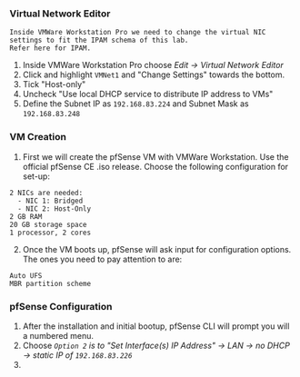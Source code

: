### Virtual Network Editor
```
Inside VMWare Workstation Pro we need to change the virtual NIC settings to fit the IPAM schema of this lab.  
Refer here for IPAM.
```
1. Inside VMWare Workstation Pro choose *Edit → Virtual Network Editor*
2. Click and highlight `VMNet1` and "Change Settings" towards the bottom.
3. Tick "Host-only"
4. Uncheck "Use local DHCP service to distribute IP address to VMs"
5. Define the Subnet IP as `192.168.83.224` and Subnet Mask as `192.168.83.248`

### VM Creation
1. First we will create the pfSense VM with VMWare Workstation. Use the official pfSense CE .iso release. Choose the following configuration for set-up:
```
2 NICs are needed:
  - NIC 1: Bridged
  - NIC 2: Host-Only
2 GB RAM
20 GB storage space
1 processor, 2 cores
```
2. Once the VM boots up, pfSense will ask input for configuration options. The ones you need to pay attention to are:
```
Auto UFS
MBR partition scheme
```

### pfSense Configuration
1. After the installation and initial bootup, pfSense CLI will prompt you will a numbered menu.
2. Choose *`Option 2` is to "Set Interface(s) IP Address" → LAN → no DHCP → static IP of `192.168.83.226`*
3. 
